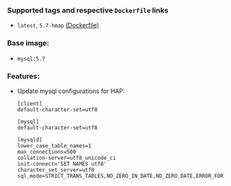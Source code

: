 ### Supported tags and respective **``Dockerfile``** links
- `latest`, `5.7-hmap` [(Dockerfile)](https://github.com/zhw/docker-mysql-hmap/blob/master/5.7-hmap/Dockerfile)

### Base image: 
- `mysql:5.7`

### Features:
- Update mysql configurations for HAP:

  ```properties
  [client]
  default-character-set=utf8
  
  [mysql]
  default-character-set=utf8
  
  [mysqld]
  lower_case_table_names=1
  max_connections=500
  collation-server=utf8_unicode_ci
  init-connect='SET NAMES utf8'
  character_set_server=utf8
  sql_mode=STRICT_TRANS_TABLES,NO_ZERO_IN_DATE,NO_ZERO_DATE,ERROR_FOR_DIVISION_BY_ZERO,NO_AUTO_CREATE_USER,NO_ENGINE_SUBSTITUTION
  ```

  
